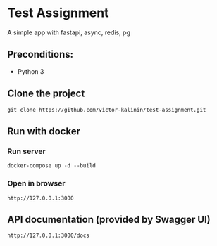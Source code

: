 # Test Assignment
A simple app with fastapi, async, redis, pg

## Preconditions:

- Python 3

## Clone the project

```
git clone https://github.com/victor-kalinin/test-assignment.git
```

## Run with docker

### Run server

```
docker-compose up -d --build
```

### Open in browser

```
http://127.0.0.1:3000
```

## API documentation (provided by Swagger UI)

```
http://127.0.0.1:3000/docs
```